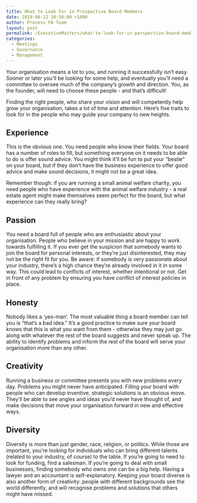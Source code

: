 ```yaml
---
title: What to Look For in Prospective Board Members
date: 2019-06-12 10:50:00 +1000
author: Process PA Team
layout: post
permalink: /ExecutiveMatters/what-to-look-for-in-perspective-board-members
categories:
  - Meetings
  - Governance
  - Management
---
```


Your organisation means a lot to you, and running it successfully isn’t easy. Sooner or later you’ll be looking for some help, and eventually you’ll need a committee to oversee much of the company’s growth and direction. You, as the founder, will need to choose these people - and that’s difficult\!

Finding the right people, who share your vision and will competently help grow your organisation, takes a lot of time and attention. Here’s five traits to look for in the people who may guide your company to new heights.

## Experience

This is the obvious one. You need people who know their fields. Your board has a number of roles to fill, but something everyone on it needs to be able to do is offer sound advice. You might think it’ll be fun to put your “bestie” on your board, but if they don’t have the business experience to offer good advice and make sound decisions, it might not be a great idea.

Remember though: if you are running a small animal welfare charity, you need people who have experience with the animal welfare industry - a real estate agent might make themselves seem perfect for the board, but what experience can they really bring?

## Passion

You need a board full of people who are enthusiastic about your organisation. People who believe in your mission and are happy to work towards fulfilling it. If you ever get the suspicion that somebody wants to join the board for personal interests, or they’re just disinterested, they may not be the right fit for you. Be aware: if somebody is very passionate about your industry, there’s a high chance they’re already involved in it in some way. This could lead to conflicts of interest, whether intentional or not. Get in front of any problem by ensuring you have conflict of interest policies in place.

## Honesty

Nobody likes a ‘yes-man’. The most valuable thing a board member can tell you is “that’s a bad idea.” It’s a good practice to make sure your board knows that this is what you want from them - otherwise they may just go along with whatever the rest of the board suggests and never speak up. The ability to identify problems and inform the rest of the board will serve your organisation more than any other.

## Creativity

Running a business or committee presents you with new problems every day. Problems you might never have anticipated. Filling your board with people who can develop inventive, strategic solutions is an obvious move. They’ll be able to see angles and ideas you’d never have thought of, and make decisions that move your organisation forward in new and effective ways.

## Diversity

Diversity is more than just gender, race, religion, or politics. While those are important, you're looking for individuals who can bring different talents (related to your industry, of course) to the table. If you’re going to need to look for funding, find a salesman. If you’re going to deal with small businesses, finding somebody who owns one can be a big help. Having a lawyer and an accountant is self-explanatory. Keeping your board diverse is also another form of creativity: people with different backgrounds see the world differently, and will recognise problems and solutions that others might have missed.